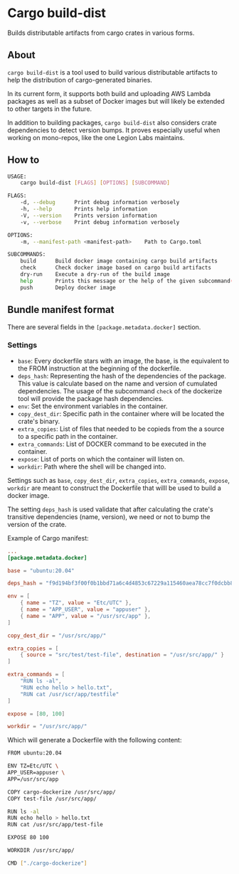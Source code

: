 # Cargo build-dist

Builds distributable artifacts from cargo crates in various forms.

## About

`cargo build-dist` is a tool used to build various distributable artifacts to
help the distribution of cargo-generated binaries.

In its current form, it supports both build and uploading AWS Lambda packages as
well as a subset of Docker images but will likely be extended to other targets
in the future.

In addition to building packages, `cargo build-dist` also considers crate
dependencies to detect version bumps. It proves especially useful when working
on mono-repos, like the one Legion Labs maintains.

## How to

```bash
USAGE:
    cargo build-dist [FLAGS] [OPTIONS] [SUBCOMMAND]

FLAGS:
    -d, --debug      Print debug information verbosely
    -h, --help       Prints help information
    -V, --version    Prints version information
    -v, --verbose    Print debug information verbosely

OPTIONS:
    -m, --manifest-path <manifest-path>    Path to Cargo.toml

SUBCOMMANDS:
    build      Build docker image containing cargo build artifacts
    check      Check docker image based on cargo build artifacts
    dry-run    Execute a dry-run of the build image
    help       Prints this message or the help of the given subcommand(s)
    push       Deploy docker image
```

## Bundle manifest format

There are several fields in the `[package.metadata.docker]` section. 

### Settings

* `base`: Every dockerfile stars with an image, the base, is the equivalent to the FROM instruction at the beginning of the dockerfile. 
* `deps_hash`: Representing the hash of the dependencies of the package.  This value is calculate based on the name and version of cumulated dependencies.  The usage of the subcommand `check` of the dockerize tool will provide the package hash dependencies.
* `env`: Set the environment variables in the container.
* `copy_dest_dir`: Specific path in the container where will be located the crate's binary.
* `extra_copies`: List of files that needed to be copieds from the a source to a specific path in the container.
* `extra_commands`: List of DOCKER command to be executed in the container.
* `expose`: List of ports on which the container will listen on.
* `workdir`: Path where the shell will be changed into.

Settings such as `base`, `copy_dest_dir`, `extra_copies`, `extra_commands`, `expose`, `workdir` are meant to construct the Dockerfile that willl be used to build a docker image.

The setting `deps_hash` is used validate that after calculating the crate's transitive dependencies (name, version), we need or not to bump the version of the crate.

Example of Cargo manifest:

```toml
...
[package.metadata.docker]

base = "ubuntu:20.04"

deps_hash = "f9d194bf3f00f0b1bbd71a6c4d4853c67229a115460aea78cc7f0dcbb80abcd2"

env = [
    { name = "TZ", value = "Etc/UTC" },
    { name = "APP_USER", value = "appuser" },
    { name = "APP", value = "/usr/src/app" },
]

copy_dest_dir = "/usr/src/app/"

extra_copies = [
    { source = "src/test/test-file", destination = "/usr/src/app/" }
]

extra_commands = [
    "RUN ls -al",
    "RUN echo hello > hello.txt",
    "RUN cat /usr/scr/app/testfile"
]

expose = [80, 100]

workdir = "/usr/src/app/"
```

Which will generate a Dockerfile with the following content:

```bash
FROM ubuntu:20.04

ENV TZ=Etc/UTC \
APP_USER=appuser \
APP=/usr/src/app

COPY cargo-dockerize /usr/src/app/
COPY test-file /usr/src/app/

RUN ls -al
RUN echo hello > hello.txt
RUN cat /usr/src/app/test-file

EXPOSE 80 100

WORKDIR /usr/src/app/

CMD ["./cargo-dockerize"]
```
